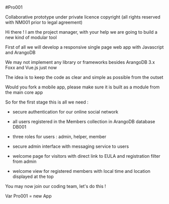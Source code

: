 #Pro001

Collaborative prototype under private licence copyright (all rights reserved with NM001 prior to legal agreement)


Hi there ! I am the project manager, with your help we are going to build a new kind of modular tool

First of all we will develop a responsive single page web app with Javascript and ArangoDB 

We may not implement any library or frameworks besides ArangoDB 3.x Foxx and Vue.js just now

The idea is to keep the code as clear and simple as possible from the outset

Would you fork a mobile app, please make sure it is built as a module from the main core app


So for the first stage this is all we need :

- secure authentication for our online social network 

- all users registered in the Members collection in ArangoDB database DB001

- three roles for users : admin, helper, member 

- secure admin interface with messaging service to users

- welcome page for visitors with direct link to EULA and registration filter from admin

- welcome view for registered members with local time and location displayed at the top


You may now join our coding team, let's do this !

Var Pro001 = new App














